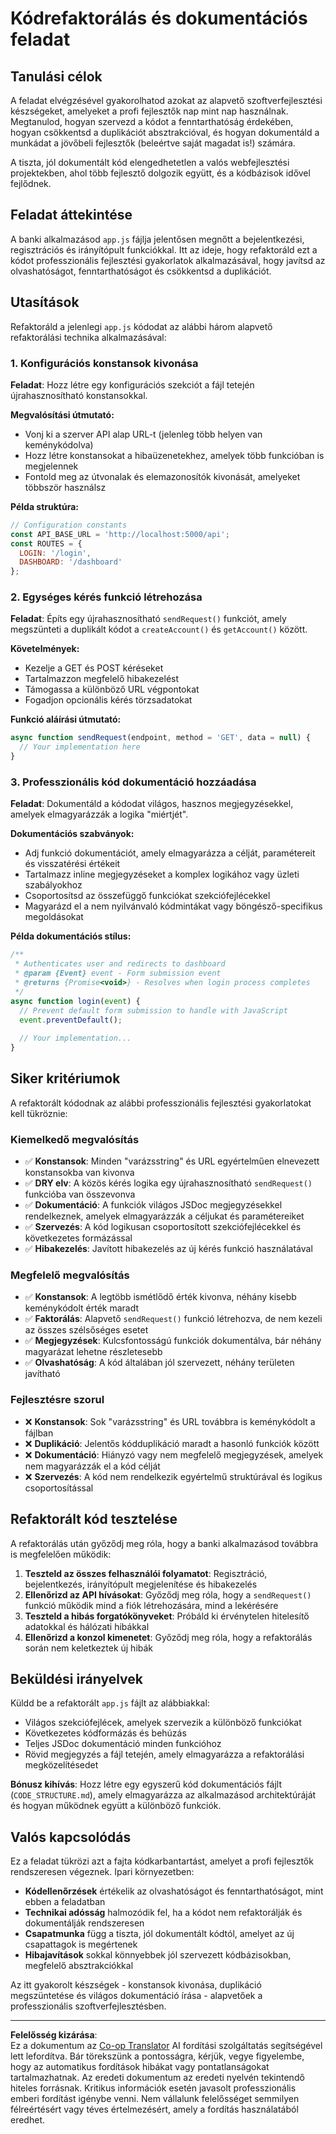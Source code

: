 <!--
CO_OP_TRANSLATOR_METADATA:
{
  "original_hash": "d0a02cb117e91a5b5f24178080068a3d",
  "translation_date": "2025-10-24T20:21:48+00:00",
  "source_file": "7-bank-project/3-data/assignment.md",
  "language_code": "hu"
}
-->
# Kódrefaktorálás és dokumentációs feladat

## Tanulási célok

A feladat elvégzésével gyakorolhatod azokat az alapvető szoftverfejlesztési készségeket, amelyeket a profi fejlesztők nap mint nap használnak. Megtanulod, hogyan szervezd a kódot a fenntarthatóság érdekében, hogyan csökkentsd a duplikációt absztrakcióval, és hogyan dokumentáld a munkádat a jövőbeli fejlesztők (beleértve saját magadat is!) számára.

A tiszta, jól dokumentált kód elengedhetetlen a valós webfejlesztési projektekben, ahol több fejlesztő dolgozik együtt, és a kódbázisok idővel fejlődnek.

## Feladat áttekintése

A banki alkalmazásod `app.js` fájlja jelentősen megnőtt a bejelentkezési, regisztrációs és irányítópult funkciókkal. Itt az ideje, hogy refaktoráld ezt a kódot professzionális fejlesztési gyakorlatok alkalmazásával, hogy javítsd az olvashatóságot, fenntarthatóságot és csökkentsd a duplikációt.

## Utasítások

Refaktoráld a jelenlegi `app.js` kódodat az alábbi három alapvető refaktorálási technika alkalmazásával:

### 1. Konfigurációs konstansok kivonása

**Feladat**: Hozz létre egy konfigurációs szekciót a fájl tetején újrahasznosítható konstansokkal.

**Megvalósítási útmutató:**
- Vonj ki a szerver API alap URL-t (jelenleg több helyen van keménykódolva)
- Hozz létre konstansokat a hibaüzenetekhez, amelyek több funkcióban is megjelennek
- Fontold meg az útvonalak és elemazonosítók kivonását, amelyeket többször használsz

**Példa struktúra:**
```javascript
// Configuration constants
const API_BASE_URL = 'http://localhost:5000/api';
const ROUTES = {
  LOGIN: '/login',
  DASHBOARD: '/dashboard'
};
```

### 2. Egységes kérés funkció létrehozása

**Feladat**: Építs egy újrahasznosítható `sendRequest()` funkciót, amely megszünteti a duplikált kódot a `createAccount()` és `getAccount()` között.

**Követelmények:**
- Kezelje a GET és POST kéréseket
- Tartalmazzon megfelelő hibakezelést
- Támogassa a különböző URL végpontokat
- Fogadjon opcionális kérés törzsadatokat

**Funkció aláírási útmutató:**
```javascript
async function sendRequest(endpoint, method = 'GET', data = null) {
  // Your implementation here
}
```

### 3. Professzionális kód dokumentáció hozzáadása

**Feladat**: Dokumentáld a kódodat világos, hasznos megjegyzésekkel, amelyek elmagyarázzák a logika "miértjét".

**Dokumentációs szabványok:**
- Adj funkció dokumentációt, amely elmagyarázza a célját, paramétereit és visszatérési értékeit
- Tartalmazz inline megjegyzéseket a komplex logikához vagy üzleti szabályokhoz
- Csoportosítsd az összefüggő funkciókat szekciófejlécekkel
- Magyarázd el a nem nyilvánvaló kódmintákat vagy böngésző-specifikus megoldásokat

**Példa dokumentációs stílus:**
```javascript
/**
 * Authenticates user and redirects to dashboard
 * @param {Event} event - Form submission event
 * @returns {Promise<void>} - Resolves when login process completes
 */
async function login(event) {
  // Prevent default form submission to handle with JavaScript
  event.preventDefault();
  
  // Your implementation...
}
```

## Siker kritériumok

A refaktorált kódodnak az alábbi professzionális fejlesztési gyakorlatokat kell tükröznie:

### Kiemelkedő megvalósítás
- ✅ **Konstansok**: Minden "varázsstring" és URL egyértelműen elnevezett konstansokba van kivonva
- ✅ **DRY elv**: A közös kérés logika egy újrahasznosítható `sendRequest()` funkcióba van összevonva
- ✅ **Dokumentáció**: A funkciók világos JSDoc megjegyzésekkel rendelkeznek, amelyek elmagyarázzák a céljukat és paramétereiket
- ✅ **Szervezés**: A kód logikusan csoportosított szekciófejlécekkel és következetes formázással
- ✅ **Hibakezelés**: Javított hibakezelés az új kérés funkció használatával

### Megfelelő megvalósítás
- ✅ **Konstansok**: A legtöbb ismétlődő érték kivonva, néhány kisebb keménykódolt érték maradt
- ✅ **Faktorálás**: Alapvető `sendRequest()` funkció létrehozva, de nem kezeli az összes szélsőséges esetet
- ✅ **Megjegyzések**: Kulcsfontosságú funkciók dokumentálva, bár néhány magyarázat lehetne részletesebb
- ✅ **Olvashatóság**: A kód általában jól szervezett, néhány területen javítható

### Fejlesztésre szorul
- ❌ **Konstansok**: Sok "varázsstring" és URL továbbra is keménykódolt a fájlban
- ❌ **Duplikáció**: Jelentős kódduplikáció maradt a hasonló funkciók között
- ❌ **Dokumentáció**: Hiányzó vagy nem megfelelő megjegyzések, amelyek nem magyarázzák el a kód célját
- ❌ **Szervezés**: A kód nem rendelkezik egyértelmű struktúrával és logikus csoportosítással

## Refaktorált kód tesztelése

A refaktorálás után győződj meg róla, hogy a banki alkalmazásod továbbra is megfelelően működik:

1. **Teszteld az összes felhasználói folyamatot**: Regisztráció, bejelentkezés, irányítópult megjelenítése és hibakezelés
2. **Ellenőrizd az API hívásokat**: Győződj meg róla, hogy a `sendRequest()` funkció működik mind a fiók létrehozására, mind a lekérésére
3. **Teszteld a hibás forgatókönyveket**: Próbáld ki érvénytelen hitelesítő adatokkal és hálózati hibákkal
4. **Ellenőrizd a konzol kimenetet**: Győződj meg róla, hogy a refaktorálás során nem keletkeztek új hibák

## Beküldési irányelvek

Küldd be a refaktorált `app.js` fájlt az alábbiakkal:
- Világos szekciófejlécek, amelyek szervezik a különböző funkciókat
- Következetes kódformázás és behúzás
- Teljes JSDoc dokumentáció minden funkcióhoz
- Rövid megjegyzés a fájl tetején, amely elmagyarázza a refaktorálási megközelítésedet

**Bónusz kihívás**: Hozz létre egy egyszerű kód dokumentációs fájlt (`CODE_STRUCTURE.md`), amely elmagyarázza az alkalmazásod architektúráját és hogyan működnek együtt a különböző funkciók.

## Valós kapcsolódás

Ez a feladat tükrözi azt a fajta kódkarbantartást, amelyet a profi fejlesztők rendszeresen végeznek. Ipari környezetben:
- **Kódellenőrzések** értékelik az olvashatóságot és fenntarthatóságot, mint ebben a feladatban
- **Technikai adósság** halmozódik fel, ha a kódot nem refaktorálják és dokumentálják rendszeresen
- **Csapatmunka** függ a tiszta, jól dokumentált kódtól, amelyet az új csapattagok is megértenek
- **Hibajavítások** sokkal könnyebbek jól szervezett kódbázisokban, megfelelő absztrakciókkal

Az itt gyakorolt készségek - konstansok kivonása, duplikáció megszüntetése és világos dokumentáció írása - alapvetőek a professzionális szoftverfejlesztésben.

---

**Felelősség kizárása**:  
Ez a dokumentum az [Co-op Translator](https://github.com/Azure/co-op-translator) AI fordítási szolgáltatás segítségével lett lefordítva. Bár törekszünk a pontosságra, kérjük, vegye figyelembe, hogy az automatikus fordítások hibákat vagy pontatlanságokat tartalmazhatnak. Az eredeti dokumentum az eredeti nyelvén tekintendő hiteles forrásnak. Kritikus információk esetén javasolt professzionális emberi fordítást igénybe venni. Nem vállalunk felelősséget semmilyen félreértésért vagy téves értelmezésért, amely a fordítás használatából eredhet.